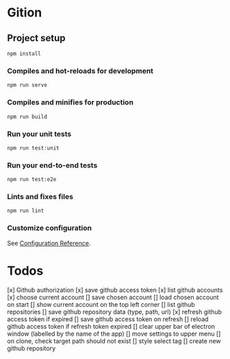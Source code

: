 # Gition

## Project setup
```
npm install
```

### Compiles and hot-reloads for development
```
npm run serve
```

### Compiles and minifies for production
```
npm run build
```

### Run your unit tests
```
npm run test:unit
```

### Run your end-to-end tests
```
npm run test:e2e
```

### Lints and fixes files
```
npm run lint
```

### Customize configuration
See [Configuration Reference](https://cli.vuejs.org/config/).

# Todos
[x] Github authorization
[x] save github access token
[x] list github accounts
[x] choose current account
[] save chosen account
[] load chosen account on start
[] show current account on the top left corner
[] list github repositories
[] save github repository data (type, path, url)
[x] refresh github access token if expired
[] save github access token on refresh
[] reload github access token if refresh token expired
[] clear upper bar of electron window (labelled by the name of the app)
[] move settings to upper menu
[] on clone, check target path should not exist
[] style select tag
[] create new github repository